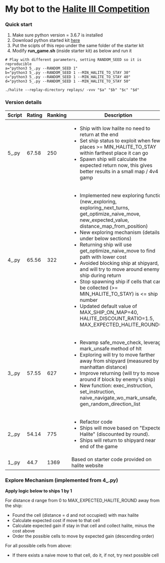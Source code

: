# My bot to the [Halite III Competition](https://halite.io/) 

### Quick start
1. Make sure python version = 3.6.7 is installed
2. Download python started kit [here](https://halite.io/learn-programming-challenge/downloads)
3. Put the scipts of this repo under the same folder of the starter kit
4. Modify **run_game.sh** (inside starter kit) as below and run it

```shell
# Play with different parameters, setting RANDOM_SEED so it is reproducible
a="python3 5_.py --RANDOM_SEED 1"
b="python3 5_.py --RANDOM_SEED 1 --MIN_HALITE_TO_STAY 30"
c="python3 5_.py --RANDOM_SEED 1 --MIN_HALITE_TO_STAY 40"
d="python3 5_.py --RANDOM_SEED 1 --MIN_HALITE_TO_STAY 50"

./halite --replay-directory replays/ -vvv "$a" "$b" "$c" "$d"
```

### Version details
| Script  | Rating | Ranking | Description |
| --- | --- | --- | --- |
| 5_.py  | 67.58 | 250 | <ul><li>Ship with low halite no need to return at the end</li><li>Set ship status to exploit when few places >= MIN_HALITE_TO_STAY within farthest place it can go</li><li>Spawn ship will calculate the expected return now, this gives better results in a small map / 4v4 gamp</li></ul> |
| 4_.py  | 65.56 | 322 | <ul><li>Implemented new exploring function (new_exploring, exploring_next_turns, get_optimize_naive_move, new_expected_value, distance_map_from_position)</li><li>New exploring mechanism (details under below sections)</li><li>Returning ship will use get_optimize_naive_move to find path with lower cost</li><li>Avoided blocking ship at shipyard, and will try to move around enemy ship during return</li><li>Stop spawning ship if cells that can be collected (>= MIN_HALITE_TO_STAY) is <= ship number</li><li>Updated default value of MAX_SHIP_ON_MAP=40, HALITE_DISCOUNT_RATIO=1.5, MAX_EXPECTED_HALITE_ROUND=8</li></ul> |
| 3_.py  | 57.55 | 627 | <ul><li>Revamp safe_move_check, leverage mark_unsafe method of hlt</li><li>Exploring will try to move farther away from shipyard (measured by manhattan distance)</li><li>Improve returning (will try to move around if block by enemy's ship)</li><li>New function: exec_instruction, set_instruction, naive_navigate_wo_mark_unsafe, gen_random_direction_list</li></ul> |
| 2_.py  | 54.14 | 775 | <ul><li>Refactor code</li><li>Ships will move based on "Expected Halite" (discounted by round). </li><li>Ships will return to shipyard near end of the game</li></ul> |
| 1_.py  | 44.7 | 1369 | Based on starter code provided on halite website |

### Explore Mechanism (implemented from 4_.py)
**Apply logic below to ships 1 by 1**
  
For distance d range from 0 to MAX_EXPECTED_HALITE_ROUND away from the ship:  
* Found the cell (distance = d and not occupied) with max halite
* Calculate expected cost if move to that cell  
* Calculate expected gain if stay in that cell and collect halite, minus the cost above  
* Order the possible cells to move by expected gain (descending order)  

For all possible cells from above:
* If there exists a naive move to that cell, do it, if not, try next possible cell             